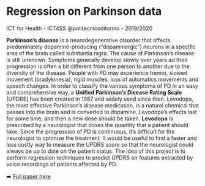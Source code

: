 # Regression on Parkinson data
ICT for Health - ICT4SS @politecnicoditorino - 2019/2020

**Parkinson’s disease** is a neurodegenerative disorder that affects predominately dopamine-producing (“dopaminergic”) neurons in a specific area of the brain called substantia nigra. The cause of Parkinson’s disease is still unknown.
Symptoms generally develop slowly over years ad their progression is often a bit different from one person to another due to the diversity of the disease. People with PD may experience tremor, slowed movement (bradykinesia), rigid muscles, loss of automatics movements and speech changes.
In order to classify the various symptoms of PD in an easy and comprehensive way, a **Unified Parkinson’s Disease Rating Scale** (UPDRS) has been created in 1987 and widely used since then.
Levodopa, the most effective Parkinson’s disease medication, is a natural chemical that passes into the brain and is converted to dopamine. Levodopa’s effects last for some time, and then a new dose should be taken.
**Levodopa** is prescribed by a neurologist that doses the quantity that a patient should take. Since the progression of PD is continuous, it’s difficult for the neurologist to optimize the treatment. It would be useful to find a faster and less costly way to measure the UPDRS score so that the neurologist could always be up to date on the patient status.
The idea of this project is to perform regression techniques to predict UPDRS on features extracted by voice recordings of patients affected by PD.

:arrow_right:  [Full paper here](./Regression-Parkinson.pdf)
